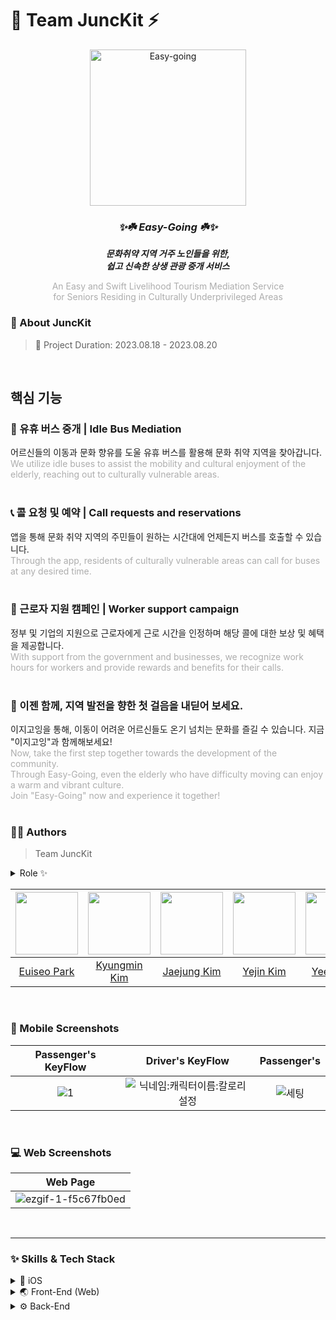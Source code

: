 # 💚 Team JuncKit ⚡️

<div align="center">
 <img alt="Easy-going" src="https://github.com/JuncKit/JuncKit-iOS/assets/70744494/adc285e9-1424-424c-a5d6-64edf038312c" width="250px">


 ### _**✨☘️ Easy-Going ☘️✨**_
 _**문화취약 지역 거주 노인들을 위한,<br>쉽고 신속한 상생 관광 중개 서비스**_ 
 
<span style="color:#ADADAD">An Easy and Swift Livelihood Tourism Mediation Service <br>for Seniors Residing in Culturally Underprivileged Areas</span>
 </div>
 
 
### 💛 About JuncKit
> 📅 Project Duration: 2023.08.18 - 2023.08.20


<br>

## 핵심 기능

### 🚌 유휴 버스 중개 | Idle Bus Mediation <br>
어르신들의 이동과 문화 향유를 도울 유휴 버스를 활용해 문화 취약 지역을 찾아갑니다.<br>
<span style="color:#ADADAD">We utilize idle buses to assist the mobility and cultural enjoyment of the elderly, reaching out to culturally vulnerable areas.</span><br><br>

### 📞 콜 요청 및 예약 | Call requests and reservations <br>
앱을 통해 문화 취약 지역의 주민들이 원하는 시간대에 언제든지 버스를 호출할 수 있습니다.<br>
<span style="color:#ADADAD">Through the app, residents of culturally vulnerable areas can call for buses at any desired time.</span><br><br>

### 💼 근로자 지원 캠페인 | Worker support campaign <br>
정부 및 기업의 지원으로 근로자에게 근로 시간을 인정하며 해당 콜에 대한 보상 및 혜택을 제공합니다.<br>
<span style="color:#ADADAD">With support from the government and businesses, we recognize work hours for workers and provide rewards and benefits for their calls.</span><br><br>

### 🌟 이젠 함께, 지역 발전을 향한 첫 걸음을 내딛어 보세요. <br>
이지고잉을 통해, 이동이 어려운 어르신들도 온기 넘치는 문화를 즐길 수 있습니다. 지금 "이지고잉"과 함께해보세요!<br>
<span style="color:#ADADAD">Now, take the first step together towards the development of the community.<br>
Through Easy-Going, even the elderly who have difficulty moving can enjoy a warm and vibrant culture.<br>
Join "Easy-Going" now and experience it together!
</span>
<br>
<br>
 
 ### 🧑‍💻 Authors
> Team JuncKit

<details>
<summary>Role ✨</summary>
<div>

- Yejin Kim: `Product Manager`, `Entrepreneur`
- Jaejung Kim: `Front-End Developer`
- Kyungmin Kim: `Back-End Developer`
- Euiseo Park: `iOS Developer`
- Yeeun Kim: `Designer`

</div>
</details>

|[<img src="https://github.com/kpk0616.png" width="100px">](https://github.com/kpk0616)|[<img src="https://github.com/gmkim20713.png" width="100px">](https://github.com/gmkim20713)|[<img src="https://github.com/baebang.png" width="100px">](https://github.com/baebang)|[<img src="https://github.com/yejinms.png" width="100px">](https://github.com/yejinms)|[<img src="https://github.com/yeeun223.png" width="100px">](https://github.com/yeeun223)|
|:----:|:----:|:----:|:----:|:----:|
|[Euiseo Park](https://github.com/kpk0616)|[Kyungmin Kim](https://github.com/gmkim20713)|[Jaejung Kim](https://github.com/baebang)|[Yejin Kim](https://github.com/yejinms)|[Yeeun Kim](https://github.com/yeeun223)|
<br>

 ### 📱 Mobile Screenshots
|Passenger's KeyFlow|Driver's KeyFlow|Passenger's|
|:-:|:-:|:-:|
|![1](https://github.com/JuncKit/.github/assets/70744494/03ce1d49-6c6d-4929-a3bb-e097f706215e)|![닉네임:캐릭터이름:칼로리설정](https://github.com/JuncKit/.github/assets/70744494/b3be6ac6-ae5f-4bf6-b974-8882c0a4fd8b)|![세팅](https://github.com/JuncKit/.github/assets/70744494/69ffb43c-ab2c-4cc6-bd83-dad7abb60abe)|

<br>

### 💻 Web Screenshots
|Web Page|
|:-:|
|![ezgif-1-f5c67fb0ed](https://github.com/JuncKit/.github/assets/70744494/cfe84863-ca65-41db-99de-975c7016815f)|

<br>

---
### :sparkles: Skills & Tech Stack
<details>
<summary>🍎 iOS</summary>
<div>

* SwiftUI
* Code base
* Core Data
* MapKit
* WebSocket Network

**🎁 Library**
```swift
import SwiftUI
import UIKit
import CoreData
import CoreLocation
import MapKit
import StompClientLib
import Lottie
```
<br>
<br>

</div>
</details>

<details>
<summary>🌏 Front-End (Web)</summary>
<div>

  작성 예정
</div>
</details>

<details>
<summary>⚙️ Back-End</summary>
<div>

  작성 예정
</div>
</details>

